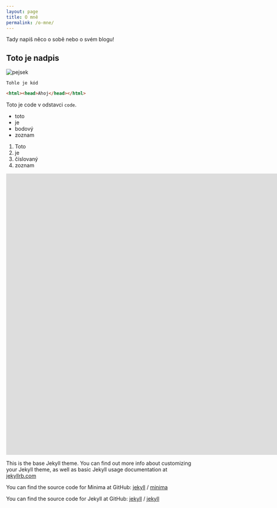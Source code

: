 ```yaml
---
layout: page
title: O mně
permalink: /o-mne/
---
```


Tady napiš něco o sobě nebo o svém blogu!

## Toto je nadpis

![pejsek](https://www.petmd.com/sites/default/files/petmd-puppy-weight.jpg)

```
Tohle je kód
```

```html
<html><head>Ahoj</head></html>
```

Toto je code v odstavci `code`.
- toto
- je
- bodový
- zoznam


1. Toto
1. je
1. číslovaný
1. zoznam

<iframe width="1898" height="761" src="https://www.youtube.com/embed/6k1oE2y7NIo" frameborder="0" allow="accelerometer; autoplay; encrypted-media; gyroscope; picture-in-picture" allowfullscreen></iframe>

This is the base Jekyll theme. You can find out more info about customizing your Jekyll theme, as well as basic Jekyll usage documentation at [jekyllrb.com](https://jekyllrb.com/)

You can find the source code for Minima at GitHub:
[jekyll][jekyll-organization] /
[minima](https://github.com/jekyll/minima)

You can find the source code for Jekyll at GitHub:
[jekyll][jekyll-organization] /
[jekyll](https://github.com/jekyll/jekyll)


[jekyll-organization]: https://github.com/jekyll
